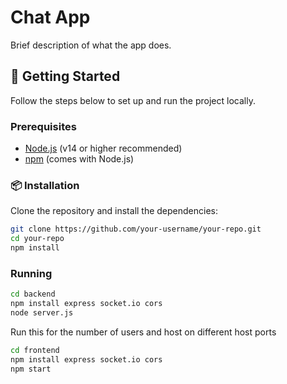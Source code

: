 # Chat App

Brief description of what the app does.

## 🚀 Getting Started

Follow the steps below to set up and run the project locally.

### Prerequisites

- [Node.js](https://nodejs.org/) (v14 or higher recommended)
- [npm](https://www.npmjs.com/) (comes with Node.js)

### 📦 Installation

Clone the repository and install the dependencies:

```bash
git clone https://github.com/your-username/your-repo.git
cd your-repo
npm install

```

### Running

```bash
cd backend
npm install express socket.io cors
node server.js
```

Run this for the number of users and host on different host ports

```bash
cd frontend
npm install express socket.io cors
npm start
```


